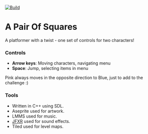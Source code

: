 [![Build](https://github.com/ThePythonator/A-Pair-Of-Squares/actions/workflows/build.yml/badge.svg)](https://github.com/ThePythonator/A-Pair-Of-Squares/actions/workflows/build.yml)

# A Pair Of Squares
A platformer with a twist - one set of controls for two characters!

### Controls
- **Arrow keys**: Moving characters, navigating menu
- **Space**: Jump, selecting items in menu

Pink always moves in the opposite direction to Blue, just to add to the challenge :)

### Tools
- Written in C++ using SDL.
- Aseprite used for artwork.
- LMMS used for music.
- [JFXR](https://jfxr.frozenfractal.com/) used for sound effects.
- Tiled used for level maps.
